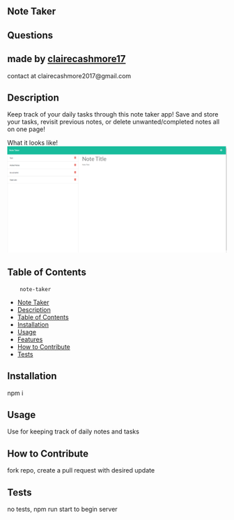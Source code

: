 
## Note Taker

## Questions
<h2> made by <a href = "github.com/clairecashmore17">clairecashmore17</a></h2>
<p>contact at clairecashmore2017@gmail.com </p> 
 
## Description
Keep track of your daily tasks through this note taker app! Save and store your tasks, revisit previous notes, or delete unwanted/completed notes all on one page!

What it looks like! 
<img src = "./ScreenCap.png">


## Table of Contents 

        note-taker
- [Note Taker](#note-taker)
- [Description](#description)
- [Table of Contents](#table-of-contents)
- [Installation](#installation)
- [Usage](#usage)
- [Features](#features)
- [How to Contribute](#how-to-contribute)
- [Tests](#tests)
        

## Installation
npm i


## Usage
Use for keeping track of daily notes and tasks






## How to Contribute
fork repo, create a pull request with desired update


## Tests
no tests, npm run start to begin server
 
    